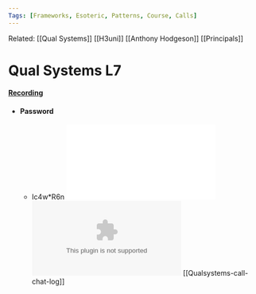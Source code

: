 ```yaml
---
Tags: [Frameworks, Esoteric, Patterns, Course, Calls]
---
```

Related: [[Qual Systems]] [[H3uni]] [[Anthony Hodgeson]] [[Principals]]
# Qual Systems L7


#### [Recording](https://us02web.zoom.us/rec/share/l3hLajwwJJdrgjDZGhMYUQpI0Ah7Tzi0Zq5_MMKE3dbB7ibQRCJg0OsNEB_Lop-r.B1q-CYNtPgOZKE7k)
- #### Password
	- Ic4w*R6n
![](Praxis%20Learning%20Cycle.pdf)
![](assets/QualSys7.pptx)
[[Qualsystems-call-chat-log]]
